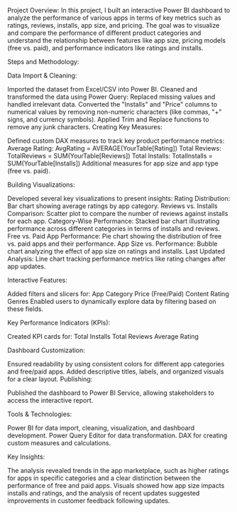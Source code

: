 Project Overview: In this project, I built an interactive Power BI dashboard to analyze the performance of various apps in terms of key metrics such as ratings, reviews, installs, app size, and pricing. The goal was to visualize and compare the performance of different product categories and understand the relationship between features like app size, pricing models (free vs. paid), and performance indicators like ratings and installs.

Steps and Methodology:

Data Import & Cleaning:

Imported the dataset from Excel/CSV into Power BI.
Cleaned and transformed the data using Power Query:
Replaced missing values and handled irrelevant data.
Converted the "Installs" and "Price" columns to numerical values by removing non-numeric characters (like commas, "+" signs, and currency symbols).
Applied Trim and Replace functions to remove any junk characters.
Creating Key Measures:

Defined custom DAX measures to track key product performance metrics:
Average Rating: AvgRating = AVERAGE(YourTable[Rating])
Total Reviews: TotalReviews = SUM(YourTable[Reviews])
Total Installs: TotalInstalls = SUM(YourTable[Installs])
Additional measures for app size and app type (free vs. paid).

Building Visualizations:

Developed several key visualizations to present insights:
Rating Distribution: Bar chart showing average ratings by app category.
Reviews vs. Installs Comparison: Scatter plot to compare the number of reviews against installs for each app.
Category-Wise Performance: Stacked bar chart illustrating performance across different categories in terms of installs and reviews.
Free vs. Paid App Performance: Pie chart showing the distribution of free vs. paid apps and their performance.
App Size vs. Performance: Bubble chart analyzing the effect of app size on ratings and installs.
Last Updated Analysis: Line chart tracking performance metrics like rating changes after app updates.

Interactive Features:

Added filters and slicers for:
App Category
Price (Free/Paid)
Content Rating
Genres
Enabled users to dynamically explore data by filtering based on these fields.

Key Performance Indicators (KPIs):

Created KPI cards for:
Total Installs
Total Reviews
Average Rating

Dashboard Customization:

Ensured readability by using consistent colors for different app categories and free/paid apps.
Added descriptive titles, labels, and organized visuals for a clear layout.
Publishing:

Published the dashboard to Power BI Service, allowing stakeholders to access the interactive report.

Tools & Technologies:

Power BI for data import, cleaning, visualization, and dashboard development.
Power Query Editor for data transformation.
DAX for creating custom measures and calculations.

Key Insights:

The analysis revealed trends in the app marketplace, such as higher ratings for apps in specific categories and a clear distinction between the performance of free and paid apps. Visuals showed how app size impacts installs and ratings, and the analysis of recent updates suggested improvements in customer feedback following updates.

